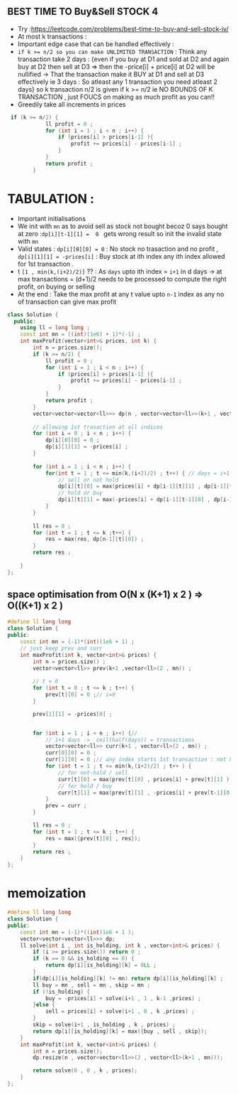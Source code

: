 ## BEST TIME TO Buy&Sell STOCK 4

- Try :https://leetcode.com/problems/best-time-to-buy-and-sell-stock-iv/
- At most k transactions :
- Important edge case that can be handled effectively  :
-  `if k >= n/2 so you can make UNLIMITED TRANSACTION` : Think any transaction take 2 days : {even if you buy at D1 and sold at D2 and again buy at D2 then sell at D3  => then the -price[i] + price[i] at D2 will be nullified -> That the transaction make it BUY at D1 and sell at D3 effectively ie 3 days : So atleast any 1 transaction you need atleast 2 days} so k transaction n/2 is given if k >= n/2 ie NO BOUNDS OF K TRANSACTION , just FOUCS on making as much profit as you can!!
-  Greedily take all increments in prices
```cpp
 if (k >= n/2) {
            ll profit = 0 ; 
            for (int i = 1 ; i < n ; i++) {
                if (prices[i] > prices[i-1] ){
                    profit += prices[i] - prices[i-1] ;
                }
            }
            return profit ;
        }
```
  
# TABULATION :

- Important initialisations
- We init with `mn` as to avoid sell as stock not bought becoz 0 says bought at zero :`dp[i][t-1][1] =  0 ` gets wrong result so init the invalid state with `mn`
- Valid states : `dp[i][0][0] = 0` : No stock no trasaction and no profit , `dp[i][1][1] = -prices[i]` : Buy stock at ith index any ith index allowed for 1st transaction .
- t `[1 , min(k,(i+2)/2)]` ??  : As `days` upto ith index = `i+1` in d days -> at max transactions = (d+1)/2 needs to be processed  to compute the right profit, on buying or selling
- At the end : Take the max profit at any t value upto `n-1` index as any no of transaction can give max profit
  
```cpp
class Solution {
  public:
    using ll = long long ;
    const int mn = ((int)(1e6) + 1)*(-1) ;
    int maxProfit(vector<int>& prices, int k) {
        int n = prices.size();
        if (k >= n/2) {
            ll profit = 0 ; 
            for (int i = 1 ; i < n ; i++) {
                if (prices[i] > prices[i-1] ){
                    profit += prices[i] - prices[i-1] ;
                }
            }
            return profit ;
        }
        vector<vector<vector<ll>>> dp(n , vector<vector<ll>>(k+1 , vector<ll>(2 , mn)));
        
        // allowing 1st trasaction at all indices
        for (int i = 0 ; i < n ; i++) {
            dp[i][0][0] = 0 ;
            dp[i][1][1] = -prices[i] ;
        }
        
        for (int i = 1 ; i < n ; i++) {
            for(int t = 1 ; t <= min(k,(i+2)/2) ; t++) { // days = i+1 , so at mx = (days + 1)/2 transaction are to be processed
                // sell or not hold
                dp[i][t][0] = max(prices[i] + dp[i-1][t][1] , dp[i-1][t][0]);
                // hold or buy
                dp[i][t][1] = max(-prices[i] + dp[i-1][t-1][0] , dp[i-1][t][1]);
            }
        }
        
        ll res = 0 ;
        for (int t = 1 ; t <= k ;t++) {
            res = max(res, dp[n-1][t][0]) ;
        }
        return res ;
        
    }
};
```

## space optimisation from O(N x (K+1) x 2 ) => O((K+1) x 2 )
```cpp
#define ll long long
class Solution {
public:
    const int mn = (-1)*(int)(1e6 + 1) ;
    // just keep prev and curr
    int maxProfit(int k, vector<int>& prices) {
        int n = prices.size() ; 
        vector<vector<ll>> prev(k+1 ,vector<ll>(2 , mn)) ;
        
        // t = 0
        for (int t = 0 ; t <= k ; t++) {
            prev[t][0] = 0 ;// i=0
        }

        prev[1][1] = -prices[0] ;


        for (int i = 1 ; i < n ; i++) {// 
            // i+1 days ->  ceil(half(days)) = transactions 
            vector<vector<ll>> curr(k+1 , vector<ll>(2 , mn)) ;
            curr[0][0] = 0 ;
            curr[1][0] = 0 ;// any index starts 1st transaction : not holding 
            for (int t = 1 ; t <= min(k,(i+2)/2) ; t++ ) {
                // for not-hold / sell
                curr[t][0] = max(prev[t][0] , prices[i] + prev[t][1] );
                // for hold / buy
                curr[t][1] = max(prev[t][1] , -prices[i] + prev[t-1][0] );
            }
            prev = curr ;
        }

        ll res = 0 ;
        for (int t = 1 ; t <= k ; t++) {
            res = max({prev[t][0] , res});
        }
        return res ;
    }
};

```

# memoization 
```cpp
#define ll long long 
class Solution {
public:
    const int mn = (-1)*((int)1e6 + 1 );
    vector<vector<vector<ll>>> dp;
    ll solve(int i , int is_holding, int k , vector<int>& prices) {
        if (i >= prices.size()) return 0 ;
        if (k == 0 && is_holding == 0) {
            return dp[i][is_holding][k] = 0LL ;
        }
        if(dp[i][is_holding][k] != mn) return dp[i][is_holding][k] ;
        ll buy = mn , sell = mn , skip = mn ; 
        if (!is_holding) {
            buy = -prices[i] + solve(i+1 , 1 , k-1 ,prices) ;
        }else {
            sell = prices[i] + solve(i+1 , 0 , k ,prices) ;
        }
        skip = solve(i+1 , is_holding , k , prices) ;
        return dp[i][is_holding][k] = max({buy , sell , skip});
    }
    int maxProfit(int k, vector<int>& prices) {
        int n = prices.size();
        dp.resize(n , vector<vector<ll>>(2 , vector<ll>(k+1 , mn)));

        return solve(0 , 0 , k , prices);
    }
};
```
